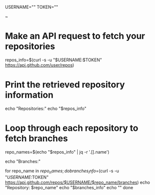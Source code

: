  USERNAME=""
  TOKEN=""



~
# Make an API request to fetch your repositories
repos_info=$(curl -s -u "$USERNAME:$TOKEN" https://api.github.com/user/repos)

# Print the retrieved repository information
echo "Repositories:"
echo "$repos_info"
# Loop through each repository to fetch branches
repo_names=$(echo "$repos_info" | jq -r '.[].name')

echo "Branches:"

for repo_name in $repo_names; do
    branches_info=$(curl -s -u "$USERNAME:$TOKEN" https://api.github.com/repos/$USERNAME/$repo_name/branches)
    echo "Repository: $repo_name"
    echo "$branches_info"
    echo ""
done
